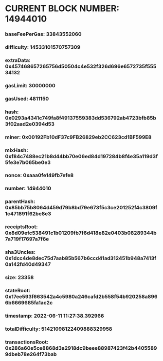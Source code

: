 # CURRENT BLOCK NUMBER: 14944010

### baseFeePerGas: 33843552060
### difficulty: 14533101570757309
### extraData: 0x457468657265756d50504c4e532f326d696e6572735f55534132
### gasLimit: 30000000
### gasUsed: 4811150
### hash: 0x0293a4341c749fa8f49137559383dd536792ab4723bfb85b3f02aad2e0394d53
### miner: 0x00192Fb10dF37c9FB26829eb2CC623cd1BF599E8
### mixHash: 0xf84c7488ec21b8d44bb70e06ed84d197284b8f4e35a119d3f5fe3e7b065be0e3
### nonce: 0xaaa0fe149fb7efe8
### number: 14944010
### parentHash: 0x85bb75b8064d459d79b8bd79e673f5c3ce201252f4c3809f1c471891f62be8e3
### receiptsRoot: 0x8d09efc538491c1b01209fb7f6d418e82e0403b08289344b7a719f17697a7f6e
### sha3Uncles: 0x1dcc4de8dec75d7aab85b567b6ccd41ad312451b948a7413f0a142fd40d49347
### size: 23358
### stateRoot: 0x17ee593f663542a4c5980a246cafd2b558f54b920258a8966b6669685fa1ac2c
### timestamp: 2022-06-11 11:27:38.392966
### totalDifficulty: 51421098122409888329958
### transactionsRoot: 0x286a60e5ce8868d3a2918dc9beee88987423f42b44055899dbeb78e264f73bab
